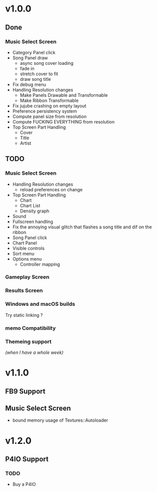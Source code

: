 # v1.0.0
## Done
### Music Select Screen
- Category Panel click
- Song Panel draw
    - async song cover loading
    - fade in
    - stretch cover to fit
    - draw song title
- Fix debug menu
- Handling Resolution changes
    - Make Panels Drawable and Transformable
    - Make Ribbon Transformable
- Fix jujube crashing on empty layout
- Preference persistency system
- Compute panel size from resolution
- Compute FUCKING EVERYTHING from resolution
- Top Screen Part Handling
    - Cover
    - Title
    - Artist

## TODO

### Music Select Screen
- Handling Resolution changes
    - reload preferences on change
- Top Screen Part Handling
    - Chart
    - Chart List
    - Density graph
- Sound
- Fullscreen handling
- Fix the annoying visual glitch that flashes a song title and dif on the ribbon
- Song Panel click
- Chart Panel
- Visible controls
- Sort menu
- Options menu
    - Controller mapping

### Gameplay Screen

### Results Screen

### Windows and macOS builds
Try static linking ?

### memo Compatibility

### Themeing support
*(when I have a whole week)*

# v1.1.0
## FB9 Support

## Music Select Screen
- bound memory usage of Textures::Autoloader

# v1.2.0

## P4IO Support
### TODO
- Buy a P4IO